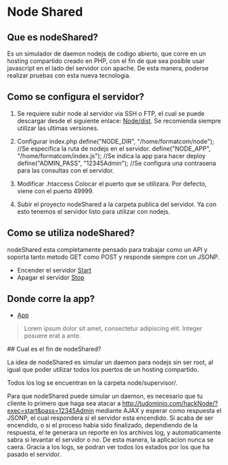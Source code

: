 Node Shared
===========

## Que es nodeShared?

  Es un simulador de daemon nodejs de codigo abierto, que corre en un hosting compartido creado en PHP,
  con el fin de que sea posible usar javascript en el lado del servidor con apache. De esta manera,
  poderse realizar pruebas con esta nueva tecnologia.

## Como se configura el servidor?

  1. Se requiere subir node al servidor via SSH o FTP, el cual se puede descargar desde
  el siguiente enlace: [Node/dist][Node].
  Se recomienda siempre utilizar las ultimas versiones.

  2. Configurar index.php
    define("NODE_DIR", "/home/formatcom/node"); //Se especifica la ruta de nodejs en el servidor.
    define("NODE_APP", "/home/formatcom/index.js"); //Se indica la app para hacer deploy
    define("ADMIN_PASS", "12345Admin"); //Se configura una contrasena para las consultas con el servidor.

  3. Modificar .htaccess
    Colocar el puerto que se utilizara. Por defecto, viene con el puerto 49999.

  4. Subir el proyecto nodeShared a la carpeta publica del servidor. Ya con esto tenemos el servidor
  listo para utilizar con nodejs.

## Como se utiliza nodeShared?

  nodeShared esta completamente pensado para trabajar como un API y soporta tanto
  metodo GET como POST y responde siempre con un JSONP.

  * Encender el servidor [Start][start]
  * Apagar el servidor [Stop][stop]

## Donde corre la app?

  * [App][app]

<blockquote>
  <p>Lorem ipsum dolor sit amet, consectetur adipiscing elit. Integer posuere erat a ante.</p>
</blockquote>
## Cual es el fin de nodeShared?

  La idea de nodeShared es simular un daemon para nodejs sin ser root,
  al igual que poder utilizar todos los puertos de un hosting compartido.

  Todos los log se encuentran en la carpeta node/supervisor/.

  Para que nodeShared puede simular un daemon, es necesario que tu cliente
  lo primero que haga sea atacar a http://tudominio.com/hackNode/?exec=start&pass=12345Admin
  mediante AJAX y esperar como respuesta el JSONP, el cual respondera si el servidor esta encendido.
  Si acaba de ser encendido, o si el proceso habia sido finalizado, dependiendo de la respuesta,
  el te generara un reporte en los archivos log, y automaticamente sabra si levantar el servidor
  o no. De esta manera, la aplicacion nunca se caera.
  Gracia a los logs, se podran ver todos los estados por los que ha pasado el servidor.

  [Node]: https://nodejs.org/dist/
  [start]: http://tudominio.com/hackNode/?exec=start&pass=12345Admin
  [stop]: http://tudominio.com/hackNode/?exec=stop&pass=12345Admin
  [app]: http://tudominio.com/node/
